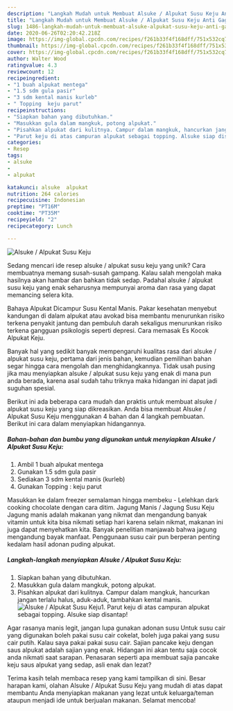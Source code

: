 ```yaml
---
description: "Langkah Mudah untuk Membuat Alsuke / Alpukat Susu Keju Anti Gagal"
title: "Langkah Mudah untuk Membuat Alsuke / Alpukat Susu Keju Anti Gagal"
slug: 1486-langkah-mudah-untuk-membuat-alsuke-alpukat-susu-keju-anti-gagal
date: 2020-06-26T02:20:42.218Z
image: https://img-global.cpcdn.com/recipes/f261b33f4f168dff/751x532cq70/alsuke-alpukat-susu-keju-foto-resep-utama.jpg
thumbnail: https://img-global.cpcdn.com/recipes/f261b33f4f168dff/751x532cq70/alsuke-alpukat-susu-keju-foto-resep-utama.jpg
cover: https://img-global.cpcdn.com/recipes/f261b33f4f168dff/751x532cq70/alsuke-alpukat-susu-keju-foto-resep-utama.jpg
author: Walter Wood
ratingvalue: 4.3
reviewcount: 12
recipeingredient:
- "1 buah alpukat mentega"
- "1.5 sdm gula pasir"
- "3 sdm kental manis kurleb"
- " Topping  keju parut"
recipeinstructions:
- "Siapkan bahan yang dibutuhkan."
- "Masukkan gula dalam mangkuk, potong alpukat."
- "Pisahkan alpukat dari kulitnya. Campur dalam mangkuk, hancurkan jangan terlalu halus, aduk-aduk, tambahkan kental manis."
- "Parut keju di atas campuran alpukat sebagai topping. Alsuke siap disantap!"
categories:
- Resep
tags:
- alsuke
- 
- alpukat

katakunci: alsuke  alpukat 
nutrition: 264 calories
recipecuisine: Indonesian
preptime: "PT16M"
cooktime: "PT35M"
recipeyield: "2"
recipecategory: Lunch

---
```



![Alsuke / Alpukat Susu Keju](https://img-global.cpcdn.com/recipes/f261b33f4f168dff/751x532cq70/alsuke-alpukat-susu-keju-foto-resep-utama.jpg)

Sedang mencari ide resep alsuke / alpukat susu keju yang unik? Cara membuatnya memang susah-susah gampang. Kalau salah mengolah maka hasilnya akan hambar dan bahkan tidak sedap. Padahal alsuke / alpukat susu keju yang enak seharusnya mempunyai aroma dan rasa yang dapat memancing selera kita.

Bahaya Alpukat Dicampur Susu Kental Manis. Pakar kesehatan menyebut kandungan di dalam alpukat atau avokad bisa membantu menurunkan risiko terkena penyakit jantung dan pembuluh darah sekaligus menurunkan risiko terkena gangguan psikologis seperti depresi. Cara memasak Es Kocok Alpukat Keju.

Banyak hal yang sedikit banyak mempengaruhi kualitas rasa dari alsuke / alpukat susu keju, pertama dari jenis bahan, kemudian pemilihan bahan segar hingga cara mengolah dan menghidangkannya. Tidak usah pusing jika mau menyiapkan alsuke / alpukat susu keju yang enak di mana pun anda berada, karena asal sudah tahu triknya maka hidangan ini dapat jadi suguhan spesial.


Berikut ini ada beberapa cara mudah dan praktis untuk membuat alsuke / alpukat susu keju yang siap dikreasikan. Anda bisa membuat Alsuke / Alpukat Susu Keju menggunakan 4 bahan dan 4 langkah pembuatan. Berikut ini cara dalam menyiapkan hidangannya.

<!--inarticleads1-->

##### Bahan-bahan dan bumbu yang digunakan untuk menyiapkan Alsuke / Alpukat Susu Keju:

1. Ambil 1 buah alpukat mentega
1. Gunakan 1.5 sdm gula pasir
1. Sediakan 3 sdm kental manis (kurleb)
1. Gunakan  Topping : keju parut


Masukkan ke dalam freezer semalaman hingga membeku - Lelehkan dark cooking chocolate dengan cara ditim. Jagung Manis / Jagung Susu Keju Jagung manis adalah makanan yang nikmat dan mengandung banyak vitamin untuk kita bisa nikmati setiap hari karena selain nikmat, makanan ini juga dapat menyehatkan kita. Banyak penelitian manjawab bahwa jagung mengandung bayak manfaat. Penggunaan susu cair pun berperan penting kedalam hasil adonan puding alpukat. 

<!--inarticleads2-->

##### Langkah-langkah menyiapkan Alsuke / Alpukat Susu Keju:

1. Siapkan bahan yang dibutuhkan.
1. Masukkan gula dalam mangkuk, potong alpukat.
1. Pisahkan alpukat dari kulitnya. Campur dalam mangkuk, hancurkan jangan terlalu halus, aduk-aduk, tambahkan kental manis.
<img src="//assets-global.cpcdn.com/assets/icons/button_play-2c75c40dde080a61004c1f40b05d8f140eaff45d7e9e6481dc71c63d2e7c4909.png" alt="Alsuke / Alpukat Susu Keju">1. Parut keju di atas campuran alpukat sebagai topping. Alsuke siap disantap!


Agar rasanya manis legit, jangan lupa gunakan adonan susu Untuk susu cair yang digunakan boleh pakai susu cair cokelat, boleh juga pakai yang susu cair putih. Kalau saya pakai pakai susu cair. Sajian pancake keju dengan saus alpukat adalah sajian yang enak. Hidangan ini akan tentu saja cocok anda nikmati saat sarapan. Penasaran seperti apa membuat sajia pancake keju saus alpukat yang sedap, asli enak dan lezat? 

Terima kasih telah membaca resep yang kami tampilkan di sini. Besar harapan kami, olahan Alsuke / Alpukat Susu Keju yang mudah di atas dapat membantu Anda menyiapkan makanan yang lezat untuk keluarga/teman ataupun menjadi ide untuk berjualan makanan. Selamat mencoba!
